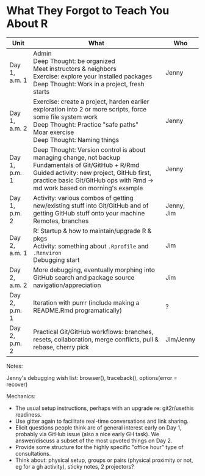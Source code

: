 # What They Forgot to Teach You About R

| Unit          | What | Who |
|---------------|------|-----|
| Day 1, a.m. 1 | Admin<br>Deep Thought: be organized<br>Meet instructors & neighbors<br>Exercise: explore your installed packages<br>Deep Thought: Work in a project, fresh starts | Jenny    |
| Day 1, a.m. 2 | Exercise: create a project, harden earlier exploration into 2 or more scripts, force some file system work<br>Deep Thought: Practice "safe paths"<br>Moar exercise<br> Deep Thought: Naming things| Jenny |
| Day 1, p.m. 1 | Deep Thought: Version control is about managing change, not backup<br>Fundamentals of Git/GitHub + R/Rmd<br>Guided activity: new project, GitHub first, practice basic Git/GitHub ops with Rmd -> md work based on morning's example | Jenny |
| Day 1, p.m. 2 | Activity: various combos of getting new/existing stuff into Git/GitHub and of getting GitHub stuff onto your machine<br>Remotes, branches | Jenny, Jim |
| Day 2, a.m. 1 | R: Startup & how to maintain/upgrade R & pkgs<br>Activity: something about `.Rprofile` and `.Renviron`<br> Debugging start | Jim |
| Day 2, a.m. 2 | More debugging, eventually morphing into GitHub search and package source navigation/appreciation | Jim    |
| Day 2, p.m. 1 | Iteration with purrr (include making a README.Rmd programatically) | ? |
| Day 2, p.m. 2 | Practical Git/GitHub workflows: branches, resets, collaboration, merge conflicts, pull & rebase, cherry pick | Jim/Jenny |

Notes:

Jenny's debugging wish list: browser(), traceback(), options(error = recover)

Mechanics:

  * The usual setup instructions, perhaps with an upgrade re: git2r/usethis readiness.
  * Use gitter again to facilitate real-time conversations and link sharing.
  * Elicit questions people think are of general interest early on Day 1, probably via GitHub issue (also a nice early GH task). We answer/discuss a subset of the most upvoted things on Day 2.
  * Provide some structure for the highly specific "office hour" type of consultations.
  * Think about: physical setup, groups or pairs (physical proximity or not, eg for a gh activity), sticky notes, 2 projectors?
